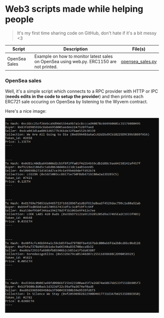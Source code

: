 # Web3 scripts made while helping people

> It's my first time sharing code on GitHub, don't hate if it's a bit messy <3

| Script        | Description           | File(s)  |
| ------------- |-------------| -----|
| OpenSea Sales | Example on how to monitor latest sales on OpenSea using web.py. ERC1150 are not printed. | [opensea_sales.py](opensea_sales.py) |

### OpenSea sales

Well, it's a simple script which connects to a RPC provider with HTTP or IPC (**needs edits in the code to setup the provider**) and then prints each ERC721 sale occuring on OpenSea by listening to the Wyvern contract.

Here's a nice image:

![Screenshot](opensea_sales.png)
